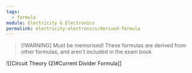 ```yaml
---
tags:
  - formula
module: Electricity & Electronics
permalink: electricity-electronics/derived-formula
---
```


> [!WARNING] Must be memorised!
> These formulas are derived from other formulas, and aren't included in the exam book

![[Circuit Theory (2)#Current Divider Formula]]